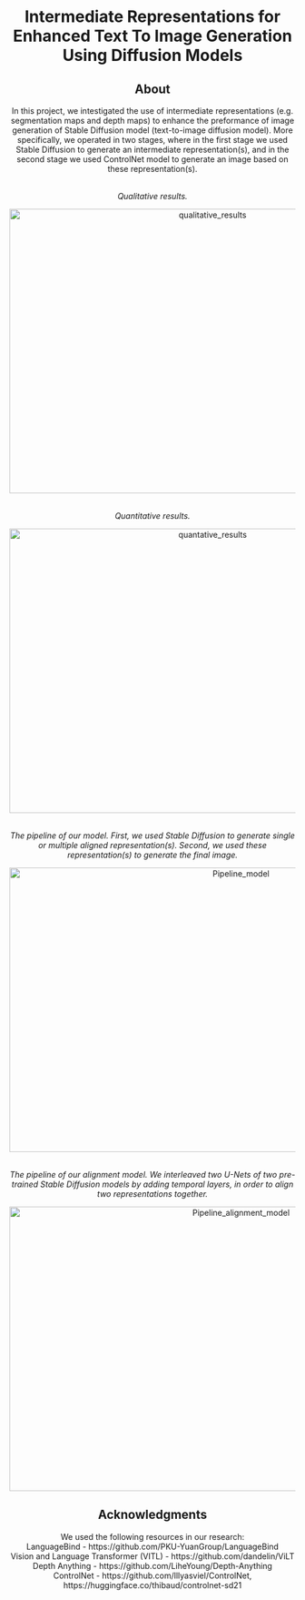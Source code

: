 <!-- Intro-->

<!--
* Thanks for reviewing my Project-README-Template! 
* 
* Read the comments for an easy step by step guide. Enjoy!
-->

<!-- Logo Section  --> <!-- Required -->

<!--
* Insert your github profile URL in the <a> "href" attribute bellow (line-25)
* 
* Insert an image URL in the <img> "src" attribute bellow. (line-26)
-->
<div align="center">
    <a href="https://github.com/RANG1991" target="_blank">
    </a>
</div>


<!-- Project title 
* use a dynamic typing-SvG here https://readme-typing-svg.demolab.com/demo/
*
*  Instead you can type your project name after a # header
-->

<div align="center">
    <h1>Intermediate Representations for Enhanced Text To Image Generation Using Diffusion Models</h1>
</div>

<div align="center">
    <h2>About</h2>
</div>
<!-- 
* information about the project 
* 
* keep it short and sweet
-->
<div align="center">
  In this project, we intestigated the use of intermediate representations (e.g. segmentation maps and depth maps) to enhance the preformance of image generation of Stable Diffusion model (text-to-image diffusion model).
  More specifically, we operated in two stages, where in the first stage we used Stable Diffusion to generate an intermediate representation(s), and in the second stage we used ControlNet model to generate an image based on these representation(s).
</div>

</br>
<div align="center">
  <p><em>Qualitative results.</em></p>
  <img src="https://github.com/RANG1991/Intermediate-semantics-for-generation/blob/master/static/images/Results_Figure_separate_controls.png" 
  alt="qualitative_results" 
  style="width:700px;height:500px;">
</div>

</br>
<div align="center">
  <p><em>Quantitative results.</em></p>
  <img src="https://github.com/RANG1991/Intermediate-semantics-for-generation/blob/master/static/images/Results_FID_CLIP.png" 
  alt="quantative_results" 
  style="width:700px;height:500px;">
</div>

</br>
<div align="center">
  <p><em>The pipeline of our model. First, we used Stable Diffusion to generate single or multiple aligned representation(s). Second, we used these representation(s) to generate the final image.</em></p>
  <img src="https://github.com/RANG1991/Intermediate-semantics-for-generation/blob/master/static/images/Pipeline_Figure_separate_controls.png" 
  alt="Pipeline_model" 
  style="width:800px;height:500px;">
</div>

</br>
<div align="center">
  <p><em>The pipeline of our alignment model. We interleaved two U-Nets of two pre-trained Stable Diffusion models by adding temporal layers, in order to align two representations together.</em></p>
  <img src="https://github.com/RANG1991/Intermediate-semantics-for-generation/blob/master/static/images/Pipeline_Figure_2_controls_detailed.png" 
  alt="Pipeline_alignment_model" 
  style="width:800px;height:500px;">
</div>

<div align="center">
    <h2>Acknowledgments</h2>
    We used the following resources in our research:
    </br>
    LanguageBind - https://github.com/PKU-YuanGroup/LanguageBind
    </br>
    Vision and Language Transformer (VITL) - https://github.com/dandelin/ViLT
    </br>
    Depth Anything - https://github.com/LiheYoung/Depth-Anything
    </br>
    ControlNet - https://github.com/lllyasviel/ControlNet, https://huggingface.co/thibaud/controlnet-sd21
</div>

